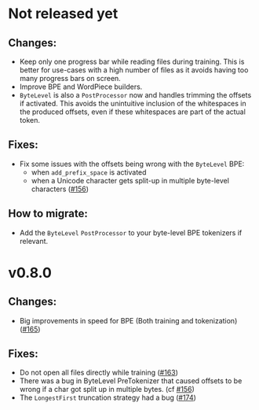 # Not released yet

## Changes:
- Keep only one progress bar while reading files during training. This is better for use-cases with
a high number of files as it avoids having too many progress bars on screen.
- Improve BPE and WordPiece builders.
- `ByteLevel` is also a `PostProcessor` now and handles trimming the offsets if activated. This
avoids the unintuitive inclusion of the whitespaces in the produced offsets, even if these
whitespaces are part of the actual token.

## Fixes:
- Fix some issues with the offsets being wrong with the `ByteLevel` BPE:
	- when `add_prefix_space` is activated
	- when a Unicode character gets split-up in multiple byte-level characters ([#156](https://github.com/huggingface/tokenizers/issues/156))

## How to migrate:
- Add the `ByteLevel` `PostProcessor` to your byte-level BPE tokenizers if relevant.

# v0.8.0

## Changes:
- Big improvements in speed for BPE (Both training and tokenization) ([#165](https://github.com/huggingface/tokenizers/pull/165))

## Fixes:
- Do not open all files directly while training ([#163](https://github.com/huggingface/tokenizers/issues/163))
- There was a bug in ByteLevel PreTokenizer that caused offsets to be wrong if a char got split up
in multiple bytes. (cf [#156](https://github.com/huggingface/tokenizers/pull/156))
- The `LongestFirst` truncation strategy had a bug ([#174](https://github.com/huggingface/tokenizers/issues/174))
